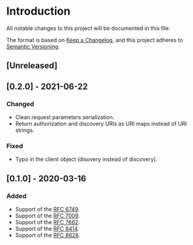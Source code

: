 # Introduction
All notable changes to this project will be documented in this file.

The format is based on [Keep a
Changelog](https://keepachangelog.com/en/1.0.0/), and this project
adheres to [Semantic Versioning](https://semver.org/spec/v2.0.0.html).

## [Unreleased]

## [0.2.0] - 2021-06-22
### Changed
- Clean request parameters serialization.
- Return authorization and discovery URIs as URI maps instead of URI
  strings.
### Fixed
- Typo in the client object (disovery instead of discovery).

## [0.1.0] - 2020-03-16
### Added
- Support of the [RFC 6749](https://tools.ietf.org/html/rfc6749).
- Support of the [RFC 7009](https://tools.ietf.org/html/rfc7009).
- Support of the [RFC 7662](https://tools.ietf.org/html/rfc7662).
- Support of the [RFC 8414](https://tools.ietf.org/html/rfc8414).
- Support of the [RFC 8628](https://tools.ietf.org/html/rfc8628).
